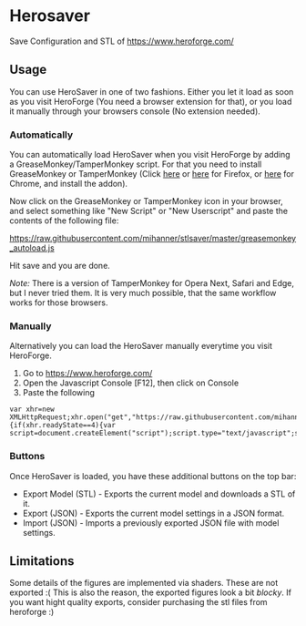 Herosaver
=========

Save Configuration and STL of https://www.heroforge.com/

Usage
-----

You can use HeroSaver in one of two fashions. Either you let it load as soon as you visit HeroForge (You need a browser extension for that), or you load it manually through your browsers console (No extension needed).

### Automatically

You can automatically load HeroSaver when you visit HeroForge by adding a GreaseMonkey/TamperMonkey script. For that you need to install GreaseMonkey or TamperMonkey (Click [here](https://addons.mozilla.org/en-US/firefox/addon/greasemonkey/) or [here](https://addons.mozilla.org/en-US/firefox/addon/tampermonkey/) for Firefox, or [here](https://chrome.google.com/webstore/detail/tampermonkey/) for Chrome, and install the addon).

Now click on the GreaseMonkey or TamperMonkey icon in your browser, and select something like "New Script" or "New Userscript" and paste the contents of the following file: 

<https://raw.githubusercontent.com/mihanner/stlsaver/master/greasemonkey_autoload.js>

Hit save and you are done.

*Note:* There is a version of TamperMonkey for Opera Next, Safari and Edge, but I never tried them. It is very much possible, that the same workflow works for those browsers.

### Manually

Alternatively you can load the HeroSaver manually everytime you visit HeroForge.

  1. Go to https://www.heroforge.com/
  2. Open the Javascript Console [F12], then click on Console
  3. Paste the following
  
```
var xhr=new XMLHttpRequest;xhr.open("get","https://raw.githubusercontent.com/mihanner/stlsaver/master/herosaver.js",true);xhr.onreadystatechange=function(){if(xhr.readyState==4){var script=document.createElement("script");script.type="text/javascript";script.text=xhr.responseText;document.body.appendChild(script)}};xhr.send(null);
```


### Buttons

Once HeroSaver is loaded, you have these additional buttons on the top bar: 

* Export Model (STL) - Exports the current model and downloads a STL of it.
* Export (JSON) - Exports the current model settings in a JSON format.
* Import (JSON) - Imports a previously exported JSON file with model settings.

Limitations
-----------

Some details of the figures are implemented via shaders. These are not exported :( This is also the reason, the exported figures look a bit _blocky_. If you want hight quality exports, consider purchasing the stl files from heroforge :)
